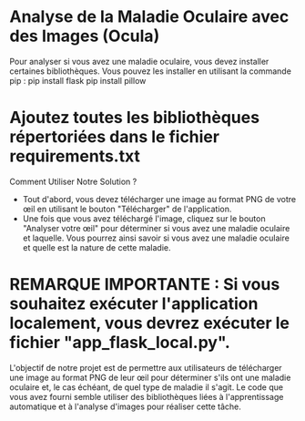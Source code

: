 # Analyse de la Maladie Oculaire avec des Images (Ocula)

Pour analyser si vous avez une maladie oculaire, vous devez installer certaines bibliothèques. Vous pouvez les installer en utilisant la commande pip :
pip install flask
pip install pillow

# Ajoutez toutes les bibliothèques répertoriées dans le fichier requirements.txt

Comment Utiliser Notre Solution ?

- Tout d'abord, vous devez télécharger une image au format PNG de votre œil en utilisant le bouton "Télécharger" de l'application.
- Une fois que vous avez téléchargé l'image, cliquez sur le bouton "Analyser votre œil" pour déterminer si vous avez une maladie oculaire et laquelle.
Vous pourrez ainsi savoir si vous avez une maladie oculaire et quelle est la nature de cette maladie.

# REMARQUE IMPORTANTE : Si vous souhaitez exécuter l'application localement, vous devrez exécuter le fichier "app_flask_local.py".

L'objectif de notre projet est de permettre aux utilisateurs de télécharger une image au format PNG de leur œil pour déterminer s'ils ont une maladie oculaire et, le cas échéant, de quel type de maladie il s'agit. Le code que vous avez fourni semble utiliser des bibliothèques liées à l'apprentissage automatique et à l'analyse d'images pour réaliser cette tâche.
